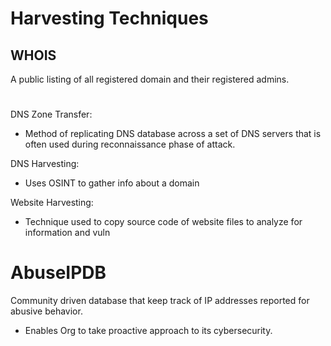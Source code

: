 # Harvesting Techniques

## WHOIS  

A public listing of all registered domain and their registered admins.

#

DNS Zone Transfer:
- Method of replicating DNS database across a set of DNS servers that is often used during reconnaissance phase of attack.

DNS Harvesting:
- Uses OSINT to gather info about a domain

Website Harvesting:
- Technique used to copy source code of website files to analyze for information and vuln

#

# AbuseIPDB

Community driven database that keep track of IP addresses reported for abusive behavior.
- Enables Org to take proactive approach to its cybersecurity.
